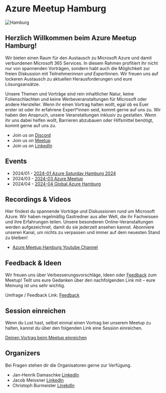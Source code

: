 # Azure Meetup Hamburg

![Hamburg](image.png)

## **Herzlich Willkommen beim Azure Meetup Hamburg!**

Wir bieten einen Raum für den Austausch zu Microsoft Azure und damit verbundenen Microsoft 365 Services.
In diesem Rahmen profitiert ihr nicht nur von spannenden Vorträgen, sondern habt auch die Möglichkeit zur freien Diskussion mit Teilnehmer*innen und Expert*innen. Wir freuen uns auf lockeren Austausch zu aktuellen Herausforderungen und eure Lösungsansätze.

Unsere Themen und Vorträge sind rein inhaltlicher Natur, keine Folienschlachten und keine Werbeveranstaltungen für Microsoft oder andere Hersteller.
Wenn ihr einen Vortrag halten wollt, egal ob es Euer erster ist oder ihr erfahrene Expert*innen seid, kommt gerne auf uns zu.
Wir haben den Anspruch, unsere Veranstaltungen inklusiv zu gestalten. Wenn ihr uns dabei helfen wollt, Barrieren abzubauen oder Hilfsmittel benötigt, kommt gerne auf uns zu.

- Join us on [Discord](https://discord.gg/6w6Qj3Pq)
- Join us on [Meetup](https://www.meetup.com/de-DE/azure-meetup-hamburg/)
- Join us on [LinkedIn](https://www.linkedin.com/groups/12986759/)

## Events

- 2024/01 - [2024-01 Azure Saturday Hamburg 2024](https://github.com/it-insights/azure-meetup-hamburg/tree/main/2024-01-Azure%20Saturday%20Hamburg%202024)
- 2024/03 - [2024-03 Azure Meetup](https://www.meetup.com/azure-meetup-hamburg/events/299427898/)
- 2024/04 - [2024-04 Global Azure Hamburg](https://www.meetup.com/azure-meetup-hamburg/events/299428711/)


## Recordings & Videos

Hier findest du spannende Vorträge und Diskussionen rund um Microsoft Azure. Wir haben regelmäßig Gastredner aus aller Welt, die ihr Fachwissen und ihre Erfahrungen teilen. Unsere besonderen Online-Veranstaltungen werden aufgezeichnet, damit du sie jederzeit ansehen kannst. Abonniere unseren Kanal, um nichts zu verpassen und immer auf dem neuesten Stand zu bleiben!

- [Azure Meetup Hamburg Youtube Channel](http://www.youtube.com/@AzureMeetupHamburg)


## Feedback & Ideen

Wir freuen uns über Verbesserungsvorschläge, Ideen oder [Feedback](https://forms.office.com/e/yvGnX99a9P) zum Meetup! Teilt uns eure Gedanken über den nachfolgenden Link mit – eure Meinung ist uns sehr wichtig.

Umfrage / Feedback Link: [Feedback](https://forms.office.com/e/yvGnX99a9P)

## Session einreichen

Wenn du Lust hast, selbst einmal einen Vortrag bei unserem Meetup zu halten, kannst du über den folgenden Link eine Session einreichen.

[Deinen Vortrag beim Meetup einreichen](https://sessionize.com/azure-meetup-hamburg/)

## Organizers

Bei Fragen stehen dir die Organisatoren gerne zur Verfügung.

- Jan-Henrik Damaschke [LinkedIn](https://www.linkedin.com/in/jan-henrik-damaschke/)
- Jacob Meissner  [LinkedIn](https://www.linkedin.com/in/jacob-mei%C3%9Fner-3799b6134/)
- Christoph Burmeister [LinekdIn](https://www.linkedin.com/in/chrburmeister/)
